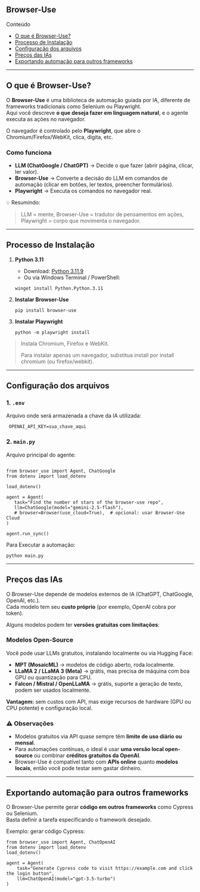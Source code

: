 ## Browser-Use

Conteúdo

- [O que é Browser-Use?](#O-que-é-Browser-Use?)
- [Processo de Instalação](#Processo-de-Instalação)
- [Configuração dos arquivos](#Configuração-dos-arquivos)
- [Preços das IAs](#Preços-das-IAs)
- [ Exportando automação para outros frameworks](#Exportando-automação-para-outros-frameworks)

---

## O que é Browser-Use?

O **Browser-Use** é uma biblioteca de automação guiada por IA, diferente de frameworks tradicionais como Selenium ou Playwright.  
Aqui você descreve **o que deseja fazer em linguagem natural**, e o agente executa as ações no navegador.

O navegador é controlado pelo **Playwright**, que abre o Chromium/Firefox/WebKit, clica, digita, etc.

### Como funciona

- **LLM (ChatGoogle / ChatGPT)** → Decide o que fazer (abrir página, clicar, ler valor).  
- **Browser-Use** → Converte a decisão do LLM em comandos de automação (clicar em botões, ler textos, preencher formulários).  
- **Playwright** → Executa os comandos no navegador real.

💡 Resumindo:  
> LLM = mente, Browser-Use = tradutor de pensamentos em ações, Playwright = corpo que movimenta o navegador.

---

## Processo de Instalação

1. **Python 3.11**  
   - Download: [Python 3.11.9](https://www.python.org/ftp/python/3.11.9/python-3.11.9-amd64.exe)  
   - Ou via Windows Terminal / PowerShell:  
   ```
   winget install Python.Python.3.11
   ```

2. **Instalar Browser-Use**
   ```
   pip install browser-use
   ```

3. **Instalar Playwright**
   ```
   python -m playwright install   
   ```


> Instala Chromium, Firefox e WebKit.
> 
> Para instalar apenas um navegador, substitua install por install chromium (ou firefox/webkit).

---

## Configuração dos arquivos

### 1. `.env`

Arquivo onde será armazenada a chave da IA utilizada:
   ```
    OPENAI_API_KEY=sua_chave_aqui
  ```

### 2. `main.py`
Arquivo principal do agente:

 ```

from browser_use import Agent, ChatGoogle
from dotenv import load_dotenv

load_dotenv()

agent = Agent(
    task="Find the number of stars of the browser-use repo",
    llm=ChatGoogle(model="gemini-2.5-flash"),
    # browser=Browser(use_cloud=True),  # opcional: usar Browser-Use Cloud
)

agent.run_sync()

  ```

Para Executar a automação:

```
python main.py
```

---

## Preços das IAs

O Browser-Use depende de modelos externos de IA (ChatGPT, ChatGoogle, OpenAI, etc.).  
Cada modelo tem seu **custo próprio** (por exemplo, OpenAI cobra por token).

Alguns modelos podem ter **versões gratuitas com limitações**:

### Modelos Open-Source

Você pode usar LLMs gratuitos, instalando localmente ou via Hugging Face:

- **MPT (MosaicML)** → modelos de código aberto, roda localmente.  
- **LLaMA 2 / LLaMA 3 (Meta)** → grátis, mas precisa de máquina com boa GPU ou quantização para CPU.  
- **Falcon / Mistral / OpenLLaMA** → grátis, suporte a geração de texto, podem ser usados localmente.

**Vantagem:** sem custos com API, mas exige recursos de hardware (GPU ou CPU potente) e configuração local.

### ⚠️ Observações

- Modelos gratuitos via API quase sempre têm **limite de uso diário ou mensal**.  
- Para automações contínuas, o ideal é usar **uma versão local open-source** ou combinar **créditos gratuitos da OpenAI**.  
- Browser-Use é compatível tanto com **APIs online** quanto **modelos locais**, então você pode testar sem gastar dinheiro.


---

## Exportando automação para outros frameworks

O Browser-Use permite gerar **código em outros frameworks** como Cypress ou Selenium.  
Basta definir a tarefa especificando o framework desejado.  

Exemplo: gerar código Cypress:

```
from browser_use import Agent, ChatOpenAI
from dotenv import load_dotenv
load_dotenv()

agent = Agent(
    task="Generate Cypress code to visit https://example.com and click the login button",
    llm=ChatOpenAI(model="gpt-3.5-turbo")
)
